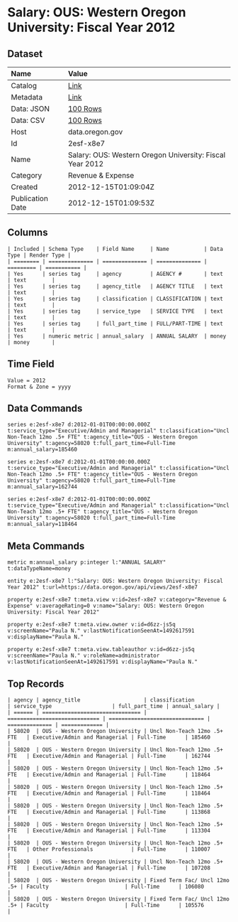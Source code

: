 # Salary: OUS: Western Oregon University: Fiscal Year 2012

## Dataset

| Name | Value |
| :--- | :---- |
| Catalog | [Link](https://catalog.data.gov/dataset/salary-ous-western-oregon-university-fiscal-year-2012-56f54) |
| Metadata | [Link](https://data.oregon.gov/api/views/2esf-x8e7) |
| Data: JSON | [100 Rows](https://data.oregon.gov/api/views/2esf-x8e7/rows.json?max_rows=100) |
| Data: CSV | [100 Rows](https://data.oregon.gov/api/views/2esf-x8e7/rows.csv?max_rows=100) |
| Host | data.oregon.gov |
| Id | 2esf-x8e7 |
| Name | Salary: OUS: Western Oregon University: Fiscal Year 2012 |
| Category | Revenue & Expense |
| Created | 2012-12-15T01:09:04Z |
| Publication Date | 2012-12-15T01:09:53Z |

## Columns

```ls
| Included | Schema Type    | Field Name     | Name           | Data Type | Render Type |
| ======== | ============== | ============== | ============== | ========= | =========== |
| Yes      | series tag     | agency         | AGENCY #       | text      | text        |
| Yes      | series tag     | agency_title   | AGENCY TITLE   | text      | text        |
| Yes      | series tag     | classification | CLASSIFICATION | text      | text        |
| Yes      | series tag     | service_type   | SERVICE TYPE   | text      | text        |
| Yes      | series tag     | full_part_time | FULL/PART-TIME | text      | text        |
| Yes      | numeric metric | annual_salary  | ANNUAL SALARY  | money     | money       |
```

## Time Field

```ls
Value = 2012
Format & Zone = yyyy
```

## Data Commands

```ls
series e:2esf-x8e7 d:2012-01-01T00:00:00.000Z t:service_type="Executive/Admin and Managerial" t:classification="Uncl Non-Teach 12mo .5+ FTE" t:agency_title="OUS - Western Oregon University" t:agency=58020 t:full_part_time=Full-Time m:annual_salary=185460

series e:2esf-x8e7 d:2012-01-01T00:00:00.000Z t:service_type="Executive/Admin and Managerial" t:classification="Uncl Non-Teach 12mo .5+ FTE" t:agency_title="OUS - Western Oregon University" t:agency=58020 t:full_part_time=Full-Time m:annual_salary=162744

series e:2esf-x8e7 d:2012-01-01T00:00:00.000Z t:service_type="Executive/Admin and Managerial" t:classification="Uncl Non-Teach 12mo .5+ FTE" t:agency_title="OUS - Western Oregon University" t:agency=58020 t:full_part_time=Full-Time m:annual_salary=118464
```

## Meta Commands

```ls
metric m:annual_salary p:integer l:"ANNUAL SALARY" t:dataTypeName=money

entity e:2esf-x8e7 l:"Salary: OUS: Western Oregon University: Fiscal Year 2012" t:url=https://data.oregon.gov/api/views/2esf-x8e7

property e:2esf-x8e7 t:meta.view v:id=2esf-x8e7 v:category="Revenue & Expense" v:averageRating=0 v:name="Salary: OUS: Western Oregon University: Fiscal Year 2012"

property e:2esf-x8e7 t:meta.view.owner v:id=d6zz-js5q v:screenName="Paula N." v:lastNotificationSeenAt=1492617591 v:displayName="Paula N."

property e:2esf-x8e7 t:meta.view.tableauthor v:id=d6zz-js5q v:screenName="Paula N." v:roleName=administrator v:lastNotificationSeenAt=1492617591 v:displayName="Paula N."
```

## Top Records

```ls
| agency | agency_title                    | classification                | service_type                   | full_part_time | annual_salary | 
| ====== | =============================== | ============================= | ============================== | ============== | ============= | 
| 58020  | OUS - Western Oregon University | Uncl Non-Teach 12mo .5+ FTE   | Executive/Admin and Managerial | Full-Time      | 185460        | 
| 58020  | OUS - Western Oregon University | Uncl Non-Teach 12mo .5+ FTE   | Executive/Admin and Managerial | Full-Time      | 162744        | 
| 58020  | OUS - Western Oregon University | Uncl Non-Teach 12mo .5+ FTE   | Executive/Admin and Managerial | Full-Time      | 118464        | 
| 58020  | OUS - Western Oregon University | Uncl Non-Teach 12mo .5+ FTE   | Executive/Admin and Managerial | Full-Time      | 118464        | 
| 58020  | OUS - Western Oregon University | Uncl Non-Teach 12mo .5+ FTE   | Executive/Admin and Managerial | Full-Time      | 113868        | 
| 58020  | OUS - Western Oregon University | Uncl Non-Teach 12mo .5+ FTE   | Executive/Admin and Managerial | Full-Time      | 113304        | 
| 58020  | OUS - Western Oregon University | Uncl Non-Teach 12mo .5+ FTE   | Other Professionals            | Full-Time      | 110007        | 
| 58020  | OUS - Western Oregon University | Uncl Non-Teach 12mo .5+ FTE   | Executive/Admin and Managerial | Full-Time      | 107208        | 
| 58020  | OUS - Western Oregon University | Fixed Term Fac/ Uncl 12mo .5+ | Faculty                        | Full-Time      | 106080        | 
| 58020  | OUS - Western Oregon University | Fixed Term Fac/ Uncl 12mo .5+ | Faculty                        | Full-Time      | 105576        | 
```